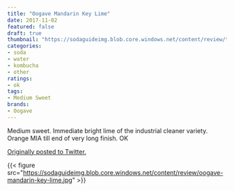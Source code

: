 ```yaml
---
title: "Oogave Mandarin Key Lime"
date: 2017-11-02
featured: false
draft: true
thumbnail: "https://sodaguideimg.blob.core.windows.net/content/review/thumbs/oogave-mandarin-key-lime.jpg"
categories:
- soda
- water
- kombucha
- other
ratings:
- ok
tags:
- Medium Sweet
brands:
- Oogave
---
```


Medium sweet. Immediate bright lime of the industrial cleaner variety. Orange MIA till end of very long finish. OK

[Originally posted to Twitter.](https://twitter.com/Cavorter/status/926162396808347649)

{{< figure src="https://sodaguideimg.blob.core.windows.net/content/review/oogave-mandarin-key-lime.jpg" >}}

